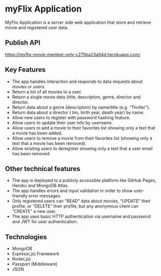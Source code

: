 # myFlix Application
MyFlix Application is a server  side web application that store and retrieve movie and registered user data.

## Publish API
https://myflix-movie-member-only-c275ba23a94d.herokuapp.com/

## Key Features 
* The app handles interaction and responds to data requests about movies or users.
* Return a list of all movies to a user.
* Return a single movie data (title, description, genre, director and director.
* Return data about a genre (description) by name/title (e.g. “Thriller”).
* Return data about a director ( bio, birth year, death year) by name.
* Allow new users to register with password hashing feature.
* Allow users to update their user info by username.
* Allow users to add a movie to their favorites list showing only a text that a movie has been added.
* Allow users to remove a movie from their favorites list (showing only a text that a movie has been removed).
* Allow existing users to deregister showing only a text that a user email has been removed.

## Other technical features
* The app is deployed to a publicly accessible platform like GitHub Pages, Heroku and MongoDB Atlas.
* The app handles errors and input validation in order to show user-friendly error messages.
* Only registered users can “READ” data about movies, “UPDATE” their profile, or “DELETE” their profile, but any anonymous client can “CREATE” a new user.
* The app uses basic HTTP authentication via username and password and JWT for user authentication.

## Technologies 
* MongoDB
* Express(.js) Framework
* Node(.js)
* Passport (Middleware)
* JSON



